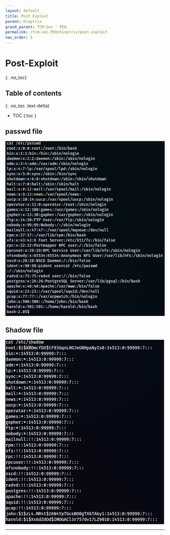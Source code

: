 ```yaml
---
layout: default
title: Post Exploit
parent: Kioptrix
grand_parent: TCM-Sec - PEH
permalink: /tcm-sec-PEH/kioptrix/post-exploit
nav_order: 5
---
```


# Post-Exploit <!-- markdownlint-disable-line MD025 MD022 -->
{: .no_toc}

## Table of contents <!-- markdownlint-disable-line MD022 -->
{: .no_toc .text-delta}

- TOC
{:toc }

## passwd file

![passwd](../../assets/TCM-Sec/Kioptrix/passwd.png)

## Shadow file

![Alt text](../../assets/TCM-Sec/Kioptrix/shadow.png)

---
